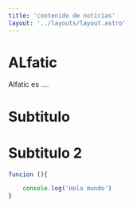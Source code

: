 ```yaml
---
title: 'contenido de noticias'
layout: '../layouts/layout.astro'
---
```


# ALfatic

Alfatic es ....

# Subtitulo 

# Subtitulo 2 


```javascript 
funcion (){

    console.log('Hola mundo')
}
```